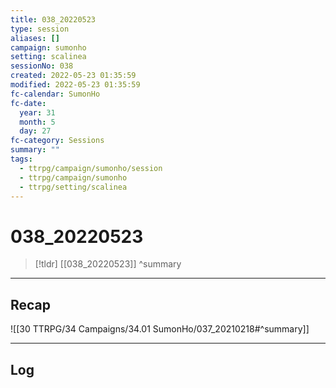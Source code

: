 ```yaml
---
title: 038_20220523
type: session
aliases: []
campaign: sumonho
setting: scalinea
sessionNo: 038
created: 2022-05-23 01:35:59
modified: 2022-05-23 01:35:59
fc-calendar: SumonHo
fc-date:
  year: 31
  month: 5
  day: 27
fc-category: Sessions
summary: ""
tags:
  - ttrpg/campaign/sumonho/session
  - ttrpg/campaign/sumonho
  - ttrpg/setting/scalinea
---
```


# 038_20220523

 > [!tldr] [[038_20220523]]
>  ^summary
---

## Recap

![[30 TTRPG/34 Campaigns/34.01 SumonHo/037_20210218#^summary]]

---

## Log


